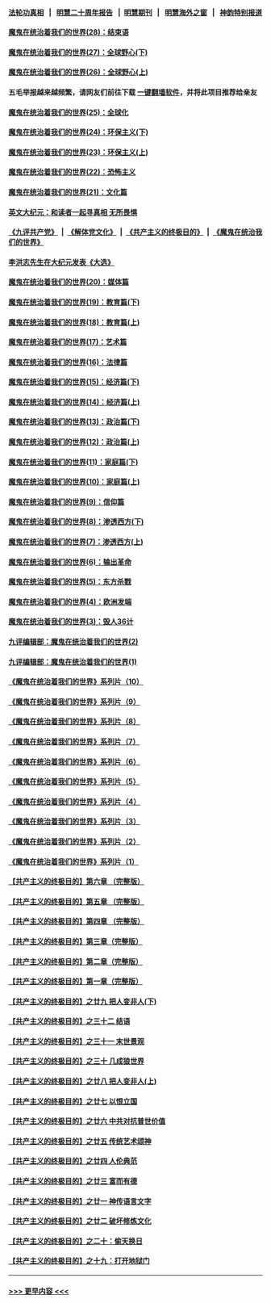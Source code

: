 #### [法轮功真相](https://github.com/gfw-breaker/truth/blob/master/README.md?t=0) &nbsp;&nbsp;|&nbsp;&nbsp; [明慧二十周年报告](https://github.com/gfw-breaker/mh-reports/blob/master/README.md?t=0) &nbsp;&nbsp;|&nbsp;&nbsp;[明慧期刊](https://github.com/gfw-breaker/mh-qikan) &nbsp;&nbsp;|&nbsp;&nbsp; [明慧海外之窗](https://github.com/gfw-breaker/mh-news/blob/master/README.md?t=0) &nbsp;&nbsp;|&nbsp;&nbsp; [神韵特别报道](https://github.com/gfw-breaker/mh-news/blob/master/shenyun.md?t=0)
#### [魔鬼在统治着我们的世界(28)：结束语](../pages/nsc422/n10936246.md?t=06292001) 
#### [魔鬼在统治着我们的世界(27)：全球野心(下)](../pages/nsc422/n10928319.md?t=06292001) 
#### [魔鬼在统治着我们的世界(26)：全球野心(上)](../pages/nsc422/n10900318.md?t=06292001) 
#### 五毛举报越来越频繁，请网友们前往下载 [一键翻墙软件](https://github.com/gfw-breaker/ssr-accounts)，并将此项目推荐给亲友
#### [魔鬼在统治着我们的世界(25)：全球化](../pages/nsc422/n10788205.md?t=06292001) 
#### [魔鬼在统治着我们的世界(24)：环保主义(下)](../pages/nsc422/n10695307.md?t=06292001) 
#### [魔鬼在统治着我们的世界(23)：环保主义(上)](../pages/nsc422/n10688613.md?t=06292001) 
#### [魔鬼在统治着我们的世界(22)：恐怖主义](../pages/nsc422/n10614727.md?t=06292001) 
#### [魔鬼在统治着我们的世界(21)：文化篇](../pages/nsc422/n10597706.md?t=06292001) 
#### [英文大纪元：和读者一起寻真相 无所畏惧](../pages/nsc422/n12542027.md?t=06292001) 
#### [《九评共产党》](https://github.com/begood0513/9ping.md/blob/master/README.md) &nbsp;|&nbsp; [《解体党文化》](../../../../jtdwh.md/blob/master/README.md)  &nbsp;|&nbsp; [《共产主义的终极目的》](../../../../gczydzjmd.md/blob/master/README.md) &nbsp;|&nbsp; [《魔鬼在统治我们的世界》](../../../../mgztzwmdsj.md/blob/master/README.md) 
#### [李洪志先生在大纪元发表《大选》](../pages/nsc422/n12534746.md?t=06292001) 
#### [魔鬼在统治着我们的世界(20)：媒体篇](../pages/nsc422/n10586579.md?t=06292001) 
#### [魔鬼在统治着我们的世界(19)：教育篇(下)](../pages/nsc422/n10564808.md?t=06292001) 
#### [魔鬼在统治着我们的世界(18)：教育篇(上)](../pages/nsc422/n10526970.md?t=06292001) 
#### [魔鬼在统治着我们的世界(17)：艺术篇](../pages/nsc422/n10499093.md?t=06292001) 
#### [魔鬼在统治着我们的世界(16)：法律篇](../pages/nsc422/n10485969.md?t=06292001) 
#### [魔鬼在统治着我们的世界(15)：经济篇(下)](../pages/nsc422/n10469975.md?t=06292001) 
#### [魔鬼在统治着我们的世界(14)：经济篇(上)](../pages/nsc422/n10457370.md?t=06292001) 
#### [魔鬼在统治着我们的世界(13)：政治篇(下)](../pages/nsc422/n10448270.md?t=06292001) 
#### [魔鬼在统治着我们的世界(12)：政治篇(上)](../pages/nsc422/n10444576.md?t=06292001) 
#### [魔鬼在统治着我们的世界(11)：家庭篇(下)](../pages/nsc422/n10440961.md?t=06292001) 
#### [魔鬼在统治着我们的世界(10)：家庭篇(上)](../pages/nsc422/n10435448.md?t=06292001) 
#### [魔鬼在统治着我们的世界(9)：信仰篇](../pages/nsc422/n10432159.md?t=06292001) 
#### [魔鬼在统治着我们的世界(8)：渗透西方(下)](../pages/nsc422/n10429603.md?t=06292001) 
#### [魔鬼在统治着我们的世界(7)：渗透西方(上)](../pages/nsc422/n10426013.md?t=06292001) 
#### [魔鬼在统治着我们的世界(6)：输出革命](../pages/nsc422/n10421536.md?t=06292001) 
#### [魔鬼在统治着我们的世界(5)：东方杀戮](../pages/nsc422/n10417707.md?t=06292001) 
#### [魔鬼在统治着我们的世界(4)：欧洲发端](../pages/nsc422/n10414890.md?t=06292001) 
#### [魔鬼在统治着我们的世界(3)：毁人36计](../pages/nsc422/n10411583.md?t=06292001) 
#### [九评编辑部：魔鬼在统治着我们的世界(2)](../pages/nsc422/n10410036.md?t=06292001) 
#### [九评编辑部：魔鬼在统治着我们的世界(1)](../pages/nsc422/n10406825.md?t=06292001) 
#### [《魔鬼在统治着我们的世界》系列片（10）](../pages/nsc422/n12292670.md?t=06292001) 
#### [《魔鬼在统治着我们的世界》系列片（9）](../pages/nsc422/n12290859.md?t=06292001) 
#### [《魔鬼在统治着我们的世界》系列片（8）](../pages/nsc422/n12287445.md?t=06292001) 
#### [《魔鬼在统治着我们的世界》系列片（7）](../pages/nsc422/n12283425.md?t=06292001) 
#### [《魔鬼在统治着我们的世界》系列片（6）](../pages/nsc422/n12282314.md?t=06292001) 
#### [《魔鬼在统治着我们的世界》系列片（5）](../pages/nsc422/n12281419.md?t=06292001) 
#### [《魔鬼在统治着我们的世界》系列片（4）](../pages/nsc422/n12274024.md?t=06292001) 
#### [《魔鬼在统治着我们的世界》系列片（3）](../pages/nsc422/n12271322.md?t=06292001) 
#### [《魔鬼在统治着我们的世界》系列片（2）](../pages/nsc422/n12269049.md?t=06292001) 
#### [《魔鬼在统治着我们的世界》系列片（1）](../pages/nsc422/n12267575.md?t=06292001) 
#### [【共产主义的终极目的】第六章 （完整版）](../pages/nsc422/n11428913.md?t=06292001) 
#### [【共产主义的终极目的】第五章 （完整版）](../pages/nsc422/n11428912.md?t=06292001) 
#### [【共产主义的终极目的】第四章 （完整版）](../pages/nsc422/n11428907.md?t=06292001) 
#### [【共产主义的终极目的】第三章（完整版）](../pages/nsc422/n11428848.md?t=06292001) 
#### [【共产主义的终极目的】第二章（完整版）](../pages/nsc422/n11428831.md?t=06292001) 
#### [【共产主义的终极目的】第一章（完整版）](../pages/nsc422/n11417651.md?t=06292001) 
#### [【共产主义的终极目的】之廿九 把人变非人(下)](../pages/nsc422/n11344140.md?t=06292001) 
#### [【共产主义的终极目的】之三十二 结语](../pages/nsc422/n11360535.md?t=06292001) 
#### [【共产主义的终极目的】之三十一 末世景观](../pages/nsc422/n11351129.md?t=06292001) 
#### [【共产主义的终极目的】之三十 几成狼世界](../pages/nsc422/n11348280.md?t=06292001) 
#### [【共产主义的终极目的】之廿八 把人变非人(上)](../pages/nsc422/n11340492.md?t=06292001) 
#### [【共产主义的终极目的】之廿七 以恨立国](../pages/nsc422/n11336944.md?t=06292001) 
#### [【共产主义的终极目的】之廿六 中共对抗普世价值](../pages/nsc422/n11324785.md?t=06292001) 
#### [【共产主义的终极目的】之廿五 传统艺术颂神](../pages/nsc422/n11296396.md?t=06292001) 
#### [【共产主义的终极目的】之廿四 人伦典范](../pages/nsc422/n11296397.md?t=06292001) 
#### [【共产主义的终极目的】之廿三 富而有德](../pages/nsc422/n11283598.md?t=06292001) 
#### [【共产主义的终极目的】之廿一 神传语言文字](../pages/nsc422/n11263265.md?t=06292001) 
#### [【共产主义的终极目的】之廿二 破坏修炼文化](../pages/nsc422/n11245728.md?t=06292001) 
#### [【共产主义的终极目的】之二十：偷天换日](../pages/nsc422/n11238846.md?t=06292001) 
#### [【共产主义的终极目的】之十九：打开地狱门](../pages/nsc422/n11206376.md?t=06292001) 

----
#### [ >>> 更早内容 <<< ](../indexes/nsc422-earlier.md)
